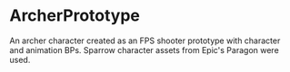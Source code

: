 # ArcherPrototype
 An archer character created as an FPS shooter prototype with character and animation BPs. Sparrow character assets from Epic's Paragon were used.
